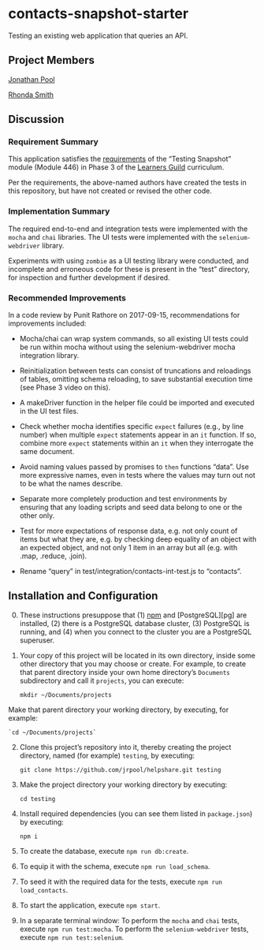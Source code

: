 # contacts-snapshot-starter

Testing an existing web application that queries an API.

## Project Members

[Jonathan Pool](https://github.com/jrpool)

[Rhonda Smith](https://github.com/smithrm941)

## Discussion

### Requirement Summary

This application satisfies the [requirements](https://curriculum.learnersguild.org/modules/Testing-Snapshot--Goal-446/) of the “Testing Snapshot” module (Module 446) in Phase 3 of the [Learners Guild][lg] curriculum.

Per the requirements, the above-named authors have created the tests in this repository, but have not created or revised the other code.

### Implementation Summary

The required end-to-end and integration tests were implemented with the `mocha` and `chai` libraries. The UI tests were implemented with the `selenium-webdriver` library.

Experiments with using `zombie` as a UI testing library were conducted, and incomplete and erroneous code for these is present in the “test” directory, for inspection and further development if desired.

### Recommended Improvements

In a code review by Punit Rathore on 2017-09-15, recommendations for improvements included:

- Mocha/chai can wrap system commands, so all existing UI tests could be run within mocha without using the selenium-webdriver mocha integration library.

- Reinitialization between tests can consist of truncations and reloadings of tables, omitting schema reloading, to save substantial execution time (see Phase 3 video on this).

- A makeDriver function in the helper file could be imported and executed in the UI test files.

- Check whether mocha identifies specific `expect` failures (e.g., by line number) when multiple `expect` statements appear in an `it` function. If so, combine more `expect` statements within an `it` when they interrogate the same document.

- Avoid naming values passed by promises to `then` functions “data”. Use more expressive names, even in tests where the values may turn out not to be what the names describe.

- Separate more completely production and test environments by ensuring that any loading scripts and seed data belong to one or the other only.

- Test for more expectations of response data, e.g. not only count of items but what they are, e.g. by checking deep equality of an object with an expected object, and not only 1 item in an array but all (e.g. with .map, .reduce, .join).

- Rename “query” in test/integration/contacts-int-test.js to “contacts”.

## Installation and Configuration

0. These instructions presuppose that (1) [npm][npm] and [PostgreSQL][pg] are installed, (2) there is a PostgreSQL database cluster, (3) PostgreSQL is running, and (4) when you connect to the cluster you are a PostgreSQL superuser.

1. Your copy of this project will be located in its own directory, inside some other directory that you may choose or create. For example, to create that parent directory inside your own home directory’s `Documents` subdirectory and call it `projects`, you can execute:

    `mkdir ~/Documents/projects`

Make that parent directory your working directory, by executing, for example:

    `cd ~/Documents/projects`

2. Clone this project’s repository into it, thereby creating the project directory, named (for example) `testing`, by executing:

    `git clone https://github.com/jrpool/helpshare.git testing`

3. Make the project directory your working directory by executing:

    `cd testing`

4. Install required dependencies (you can see them listed in `package.json`) by executing:

    `npm i`

5. To create the database, execute `npm run db:create`.

6. To equip it with the schema, execute `npm run load_schema`.

7. To seed it with the required data for the tests, execute `npm run load_contacts`.

8. To start the application, execute `npm start`.

9. In a separate terminal window: To perform the `mocha` and `chai` tests, execute `npm run test:mocha`. To perform the `selenium-webdriver` tests, execute `npm run test:selenium`.

[lg]: https://www.learnersguild.org
[npm]: https://www.npmjs.com/
